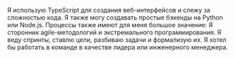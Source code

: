 Я использую TypeScript для создания веб-интерфейсов и слежу за сложностью кода. Я также могу создавать простые бэкенды на Python или Node.js.
Процессы также имеют для меня большое значение: Я сторонник agile-методологий и экстремального программирования. Я веду спринты, ставлю цели, разбиваю задачи и формализую их.
Я хотел бы работать в команде в качестве лидера или инженерного менеджера.